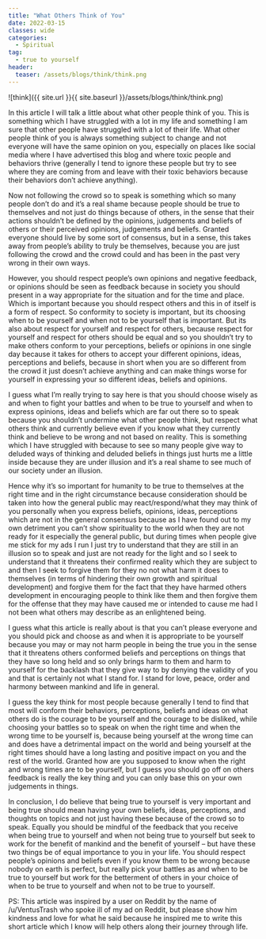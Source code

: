 ```yaml
---
title: "What Others Think of You"
date: 2022-03-15
classes: wide
categories:
  - Spiritual 
tag:
  - true to yourself
header: 
  teaser: /assets/blogs/think/think.png
---
```


![think]({{ site.url }}{{ site.baseurl }}/assets/blogs/think/think.png)

In this article I will talk a little about what other people think of you. This is something which I have struggled with a lot in my life and something I am sure that other people have struggled with a lot of their life. What other people think of you is always something subject to change and not everyone will have the same opinion on you, especially on places like social media where I have advertised this blog and where toxic people and behaviors thrive (generally I tend to ignore these people but try to see where they are coming from and leave with their toxic behaviors because their behaviors don’t achieve anything).

Now not following the crowd so to speak is something which so many people don’t do and it’s a real shame because people should be true to themselves and not just do things because of others, in the sense that their actions shouldn’t be defined by the opinions, judgements and beliefs of others or their perceived opinions, judgements and beliefs. Granted everyone should live by some sort of consensus, but in a sense, this takes away from people’s ability to truly be themselves, because you are just following the crowd and the crowd could and has been in the past very wrong in their own ways.

However, you should respect people’s own opinions and negative feedback, or opinions should be seen as feedback because in society you should present in a way appropriate for the situation and for the time and place. Which is important because you should respect others and this in of itself is a form of respect. So conformity to society is important, but its choosing when to be yourself and when not to be yourself that is important. But its also about respect for yourself and respect for others, because respect for yourself and respect for others should be equal and so you shouldn’t try to make others conform to your perceptions, beliefs or opinions in one single day because it takes for others to accept your different opinions, ideas, perceptions and beliefs, because in short when you are so different from the crowd it just doesn’t achieve anything and can make things worse for yourself in expressing your so different ideas, beliefs and opinions.

I guess what I’m really trying to say here is that you should choose wisely as and when to fight your battles and when to be true to yourself and when to express opinions, ideas and beliefs which are far out there so to speak because you shouldn’t undermine what other people think, but respect what others think and currently believe even if you know what they currently think and believe to be wrong and not based on reality. This is something which I have struggled with because to see so many people give way to deluded ways of thinking and deluded beliefs in things just hurts me a little inside because they are under illusion and it’s a real shame to see much of our society under an illusion. 

Hence why it’s so important for humanity to be true to themselves at the right time and in the right circumstance because consideration should be taken into how the general public may react/respond/what they may think of you personally when you express beliefs, opinions, ideas, perceptions which are not in the general consensus because as I have found out to my own detriment you can’t show spirituality to the world when they are not ready for it especially the general public, but during times when people give me stick for my ads I run I just try to understand that they are still in an illusion so to speak and just are not ready for the light and so I seek to understand that it threatens their confirmed reality which they are subject to and then I seek to forgive them for they no not what harm it does to themselves (in terms of hindering their own growth and spiritual development) and forgive them for the fact that they have harmed others development in encouraging people to think like them and then forgive them for the offense that they may have caused me or intended to cause me had I not been what others may describe as an enlightened being.

I guess what this article is really about is that you can’t please everyone and you should pick and choose as and when it is appropriate to be yourself because you may or may not harm people in being the true you in the sense that it threatens others conformed beliefs and perceptions on things that they have so long held and so only brings harm to them and harm to yourself for the backlash that they give way to by denying the validity of you and that is certainly not what I stand for. I stand for love, peace, order and harmony between mankind and life in general.

I guess the key think for most people because generally I tend to find that most will conform their behaviors, perceptions, beliefs and ideas on what others do is the courage to be yourself and the courage to be disliked, while choosing your battles so to speak on when the right time and when the wrong time to be yourself is, because being yourself at the wrong time can and does have a detrimental impact on the world and being yourself at the right times should have a long lasting and positive impact on you and the rest of the world. Granted how are you supposed to know when the right and wrong times are to be yourself, but I guess you should go off on others feedback is really the key thing and you can only base this on your own judgements in things.

In conclusion, I do believe that being true to yourself is very important and being true should mean having your own beliefs, ideas, perceptions, and thoughts on topics and not just having these because of the crowd so to speak. Equally you should be mindful of the feedback that you receive when being true to yourself and when not being true to yourself but seek to work for the benefit of mankind and the benefit of yourself – but have these two things be of equal importance to you in your life. You should respect people’s opinions and beliefs even if you know them to be wrong because nobody on earth is perfect, but really pick your battles as and when to be true to yourself but work for the betterment of others in your choice of when to be true to yourself and when not to be true to yourself.

PS: This article was inspired by a user on Reddit by the name of /u/VentusTrash who spoke ill of my ad on Reddit, but please show him kindness and love for what he said because he inspired me to write this short article which I know will help others along their journey through life.
